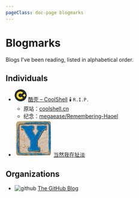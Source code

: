```yaml
---
pageClass: doc-page blogmarks
---
```


# Blogmarks

Blogs I've been reading, listed in alphabetical order.

## Individuals

- ![coolshell](./coolshell.org.png) [酷壳 – CoolShell](https://coolshell.org/) 🕯️ `R.I.P.`
  - 原站：[coolshell.cn](https://coolshell.cn/)
  - 纪念：[megaease/Remembering-Haoel](https://github.com/megaease/Remembering-Haoel)
- ![yinwang](./yinwang.org.jpg) [当然我在扯淡](https://www.yinwang.org/)

## Organizations

- ![github](./github.blog.ico) [The GitHub Blog](https://github.blog/)
